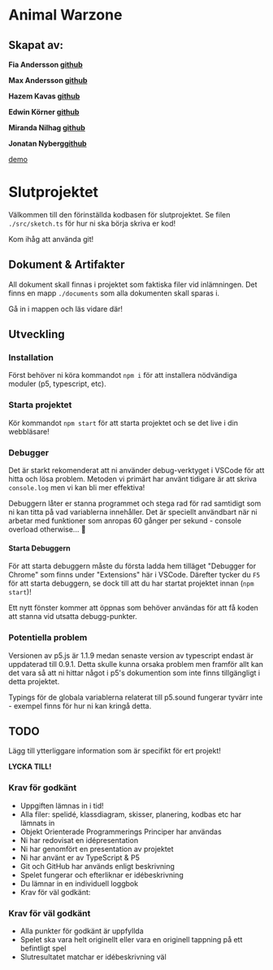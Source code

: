# Animal Warzone

## Skapat av: 

**Fia Andersson [github](https://github.com/fiababiakandersson)**

**Max Andersson [github](https://github.com/frontMAX)**

**Hazem Kavas [github](https://github.com/hazem-89)**

**Edwin Körner [github](https://github.com/EdwinKorner)**

**Miranda Nilhag [github](https://github.com/mirrenil)**

**Jonatan Nyberg[github](https://github.com/nybbe123)**


[demo]()

# Slutprojektet
Välkommen till den förinställda kodbasen för slutprojektet.
Se filen `./src/sketch.ts` för hur ni ska börja skriva er kod!

Kom ihåg att använda git!

## Dokument & Artifakter
All dokument skall finnas i projektet som faktiska filer vid inlämningen. Det finns en mapp `./documents` som alla dokumenten skall sparas i.

Gå in i mappen och läs vidare där!

## Utveckling
### Installation
Först behöver ni köra kommandot `npm i` för att installera nödvändiga moduler (p5, typescript, etc).

### Starta projektet
Kör kommandot `npm start` för att starta projektet och se det live i din webbläsare!

### Debugger
Det är starkt rekomenderat att ni använder debug-verktyget i VSCode för att hitta och lösa problem. Metoden vi primärt har använt tidigare är att skriva `console.log` men vi kan bli mer effektiva!

Debuggern låter er stanna programmet och stega rad för rad samtidigt som ni kan titta på vad variablerna innehåller. Det är speciellt användbart när ni arbetar med funktioner som anropas 60 gånger per sekund - console overload otherwise... 🤯

#### Starta Debuggern
För att starta debuggern måste du första ladda hem tilläget "Debugger for Chrome" som finns under "Extensions" här i VSCode.
Därefter tycker du `F5` för att starta debuggern, se dock till att du har startat projektet innan (`npm start`)!

Ett nytt fönster kommer att öppnas som behöver användas för att få koden att stanna vid utsatta debugg-punkter.

### Potentiella problem
Versionen av p5.js är 1.1.9 medan senaste version av typescript endast är uppdaterad till 0.9.1. Detta skulle kunna orsaka problem men framför allt kan det vara så att ni hittar något i p5's dokumention som inte finns tillgängligt i detta projektet.

Typings för de globala variablerna relaterat till p5.sound fungerar tyvärr inte - exempel finns för hur ni kan kringå detta.

## TODO
Lägg till ytterliggare information som är specifikt för ert projekt!

**LYCKA TILL!**



### Krav för godkänt

- Uppgiften lämnas in i tid!
- Alla filer: spelidé, klassdiagram, skisser, planering, kodbas etc har lämnats in
- Objekt Orienterade Programmerings Principer har användas
- Ni har redovisat en idépresentation
- Ni har genomfört en presentation av projektet
- Ni har använt er av TypeScript & P5
- Git och GitHub har används enligt beskrivning
- Spelet fungerar och efterliknar er idébeskrivning
- Du lämnar in en individuell loggbok
- Krav för väl godkänt:

### Krav för väl godkänt
- Alla punkter för godkänt är uppfyllda
- Spelet ska vara helt originellt eller vara en originell tappning på ett befintligt spel
- Slutresultatet matchar er idébeskrivning väl
